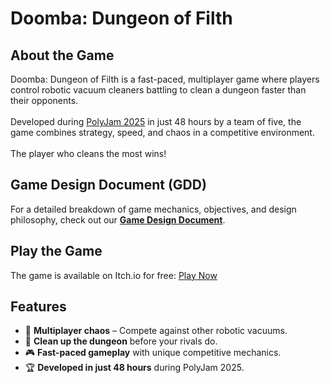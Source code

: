 # Doomba: Dungeon of Filth

## About the Game
Doomba: Dungeon of Filth is a fast-paced, multiplayer game where players control robotic vacuum cleaners battling to clean a dungeon faster than their opponents.
<br><br>Developed during [PolyJam 2025](https://globalgamejam.org/jam-sites/2025/polyjam-2025) in just 48 hours by a team of five, the game combines strategy, speed, and chaos in a competitive environment.
<br><br>The player who cleans the most wins!

## Game Design Document (GDD)
For a detailed breakdown of game mechanics, objectives, and design philosophy, check out our **[Game Design Document](https://docs.google.com/document/d/1_fyxeLa0wwcieBeLL1IqN5Y6bp6aM2gPMpHjskDfPfg/edit?usp=sharing)**.

## Play the Game
The game is available on Itch.io for free: [Play Now](https://mienso.itch.io/ddof)

## Features
- 🤖 **Multiplayer chaos** – Compete against other robotic vacuums.
- 🧹 **Clean up the dungeon** before your rivals do.
- 🎮 **Fast-paced gameplay** with unique competitive mechanics.
- 🏆 **Developed in just 48 hours** during PolyJam 2025.
